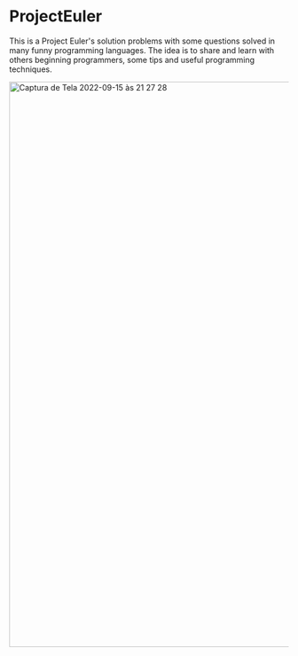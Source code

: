 # ProjectEuler

This is a Project Euler's solution problems with some questions solved in many funny programming languages. The idea is to share and learn with others beginning programmers, some tips and useful programming techniques.

<img width="1019" alt="Captura de Tela 2022-09-15 às 21 27 28" src="https://user-images.githubusercontent.com/10340501/190531266-2351e9d6-ff12-4da4-bb4a-8eb4125c1e85.png">
